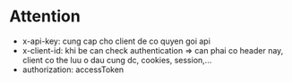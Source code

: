 # Attention

-   x-api-key: cung cap cho client de co quyen goi api
-   x-client-id: khi be can check authentication => can phai co header nay, client co the luu o dau cung dc, cookies, session,...
-   authorization: accessToken
